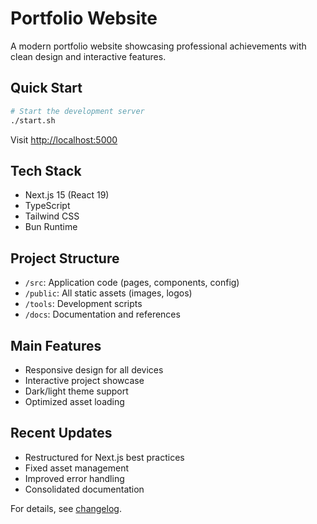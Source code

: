 # Portfolio Website

A modern portfolio website showcasing professional achievements with clean design and interactive features.

## Quick Start

```bash
# Start the development server
./start.sh
```

Visit [http://localhost:5000](http://localhost:5000)

## Tech Stack

- Next.js 15 (React 19)
- TypeScript
- Tailwind CSS 
- Bun Runtime

## Project Structure

- `/src`: Application code (pages, components, config)
- `/public`: All static assets (images, logos)
- `/tools`: Development scripts
- `/docs`: Documentation and references

## Main Features

- Responsive design for all devices
- Interactive project showcase
- Dark/light theme support
- Optimized asset loading

## Recent Updates

- Restructured for Next.js best practices
- Fixed asset management
- Improved error handling
- Consolidated documentation

For details, see [changelog](./docs/CHANGELOG.md).
